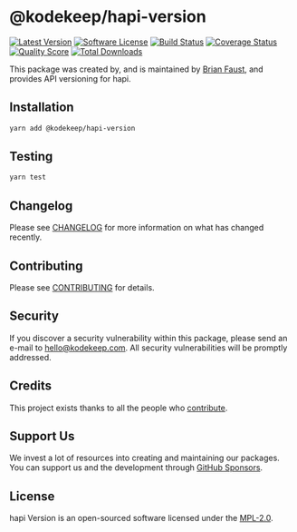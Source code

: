 # @kodekeep/hapi-version

[![Latest Version](https://badgen.net/npm/v/@kodekeep/hapi-version)](https://npmjs.com/package/@kodekeep/hapi-version)
[![Software License](https://badgen.net/npm/license/@kodekeep/hapi-version)](https://npmjs.com/package/@kodekeep/hapi-version)
[![Build Status](https://img.shields.io/github/workflow/status/kodekeep/hapi-version/run-tests?label=tests)](https://github.com/kodekeep/hapi-version/actions?query=workflow%3Arun-tests+branch%3Amaster)
[![Coverage Status](https://badgen.net/codeclimate/coverage/kodekeep/hapi-version)](https://codeclimate.com/github/kodekeep/hapi-version)
[![Quality Score](https://badgen.net/codeclimate/maintainability/kodekeep/hapi-version)](https://codeclimate.com/github/kodekeep/hapi-version)
[![Total Downloads](https://badgen.net/npm/dt/kodekeep/hapi-version)](https://npmjs.com/package/@kodekeep/hapi-version)

This package was created by, and is maintained by [Brian Faust](https://github.com/faustbrian), and provides API versioning for hapi.

## Installation

```bash
yarn add @kodekeep/hapi-version
```

## Testing

```bash
yarn test
```

## Changelog

Please see [CHANGELOG](CHANGELOG.md) for more information on what has changed recently.

## Contributing

Please see [CONTRIBUTING](CONTRIBUTING.md) for details.

## Security

If you discover a security vulnerability within this package, please send an e-mail to hello@kodekeep.com. All security vulnerabilities will be promptly addressed.

## Credits

This project exists thanks to all the people who [contribute](../../contributors).

## Support Us

We invest a lot of resources into creating and maintaining our packages. You can support us and the development through [GitHub Sponsors](https://github.com/sponsors/faustbrian).

## License

hapi Version is an open-sourced software licensed under the [MPL-2.0](LICENSE.md).
